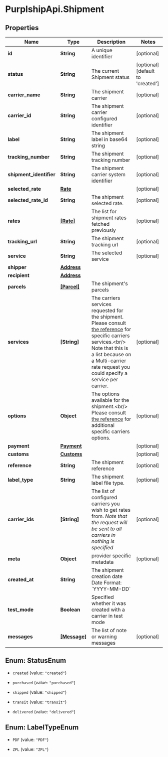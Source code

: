 # PurplshipApi.Shipment

## Properties

Name | Type | Description | Notes
------------ | ------------- | ------------- | -------------
**id** | **String** | A unique identifier | [optional] 
**status** | **String** | The current Shipment status | [optional] [default to &#39;created&#39;]
**carrier_name** | **String** | The shipment carrier | [optional] 
**carrier_id** | **String** | The shipment carrier configured identifier | [optional] 
**label** | **String** | The shipment label in base64 string | [optional] 
**tracking_number** | **String** | The shipment tracking number | [optional] 
**shipment_identifier** | **String** | The shipment carrier system identifier | [optional] 
**selected_rate** | [**Rate**](Rate.md) |  | [optional] 
**selected_rate_id** | **String** | The shipment selected rate. | [optional] 
**rates** | [**[Rate]**](Rate.md) | The list for shipment rates fetched previously | [optional] 
**tracking_url** | **String** | The shipment tracking url | [optional] 
**service** | **String** | The selected service | [optional] 
**shipper** | [**Address**](Address.md) |  | 
**recipient** | [**Address**](Address.md) |  | 
**parcels** | [**[Parcel]**](Parcel.md) | The shipment&#39;s parcels | 
**services** | **[String]** |  The carriers services requested for the shipment.  Please consult [the reference](#operation/references) for specific carriers services.&lt;br/&gt; Note that this is a list because on a Multi-carrier rate request you could specify a service per carrier.  | [optional] 
**options** | **Object** |  The options available for the shipment.&lt;br/&gt; Please consult [the reference](#operation/references) for additional specific carriers options.  | [optional] 
**payment** | [**Payment**](Payment.md) |  | [optional] 
**customs** | [**Customs**](Customs.md) |  | [optional] 
**reference** | **String** | The shipment reference | [optional] 
**label_type** | **String** | The shipment label file type. | [optional] 
**carrier_ids** | **[String]** |  The list of configured carriers you wish to get rates from.  *Note that the request will be sent to all carriers in nothing is specified*  | [optional] 
**meta** | **Object** | provider specific metadata | [optional] 
**created_at** | **String** |  The shipment creation date  Date Format: &#x60;YYYY-MM-DD&#x60;  | 
**test_mode** | **Boolean** | Specified whether it was created with a carrier in test mode | 
**messages** | [**[Message]**](Message.md) | The list of note or warning messages | [optional] 



## Enum: StatusEnum


* `created` (value: `"created"`)

* `purchased` (value: `"purchased"`)

* `shipped` (value: `"shipped"`)

* `transit` (value: `"transit"`)

* `delivered` (value: `"delivered"`)





## Enum: LabelTypeEnum


* `PDF` (value: `"PDF"`)

* `ZPL` (value: `"ZPL"`)




